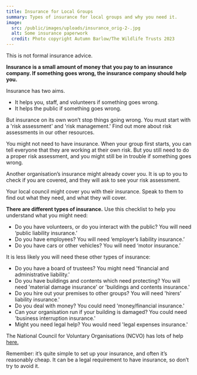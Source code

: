 ```yaml
---
title: Insurance for Local Groups
summary: Types of insurance for local groups and why you need it.
image:
  src: /public/images/uploads/insurance_orig-2-.jpg
  alt: Some insurance paperwork
  credit: Photo copyright Autumn Barlow/The Wildlife Trusts 2023
---
```



This is not formal insurance advice. 



**Insurance is a small amount of money that you pay to an insurance company. If something goes wrong, the insurance company should help you.**



Insurance has two aims.



* It helps you, staff, and volunteers if something goes wrong.
* It helps the public if something goes wrong.



But insurance on its own won’t stop things going wrong. You must start with a 'risk assessment' and 'risk management.' Find out more about risk assessments in our other resources.



You might not need to have insurance. When your group first starts, you can tell everyone that they are working at their own risk. But you still need to do a proper risk assessment, and you might still be in trouble if something goes wrong.



Another organisation’s insurance might already cover you. It is up to you to check if you are covered, and they will ask to see your risk assessment.



Your local council might cover you with their insurance. Speak to them to find out what they need, and what they will cover.



**There are different types of insurance.** Use this checklist to help you understand what you might need:



* Do you have volunteers, or do you interact with the public? You will need ‘public liability insurance.’
* Do you have employees? You will need ‘employer’s liability insurance.’
* Do you have cars or other vehicles? You will need ‘motor insurance.’



It is less likely you will need these other types of insurance:



* Do you have a board of trustees? You might need 'financial and administrative liability.'
* Do you have buildings and contents which need protecting? You will need 'material damage insurance' or 'buildings and contents insurance.'
* Do you hire out your premises to other groups? You will need 'hirers’ liability insurance.'
* Do you deal with money? You could need 'money/financial insurance.'
* Can your organisation run if your building is damaged? You could need 'business interruption insurance.'
* Might you need legal help? You would need 'legal expenses insurance.'



The National Council for Voluntary Organisations (NCVO) has lots of help [here.](https://knowhow.ncvo.org.uk/organisation/operations/insurance "knowhow.ncvo.org.uk") 



Remember: it’s quite simple to set up your insurance, and often it’s reasonably cheap. It can be a legal requirement to have insurance, so don’t try to avoid it. 

